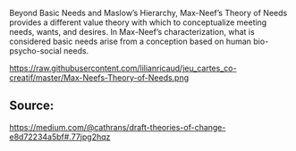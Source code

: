 
Beyond Basic Needs and Maslow’s Hierarchy, Max-Neef’s Theory of Needs provides a different value theory with which to conceptualize meeting needs, wants, and desires. In Max-Neef’s characterization, what is considered basic needs arise from a conception based on human bio-psycho-social needs.

https://raw.githubusercontent.com/lilianricaud/jeu_cartes_co-creatif/master/Max-Neefs-Theory-of-Needs.png


## Source: 
https://medium.com/@cathrans/draft-theories-of-change-e8d72234a5bf#.77jpg2hqz

